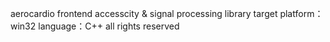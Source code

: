 aerocardio frontend accesscity & signal processing library
target platform： win32
language：C++
all rights reserved
